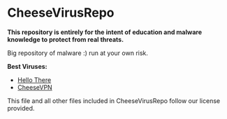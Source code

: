 # CheeseVirusRepo

**This repository is entirely for the intent of education and malware knowledge to protect from real threats.**

Big repository of malware :)
run at your own risk.

**Best Viruses:**

- [Hello There](https://github.com/HolyCheeseMan/CheeseVirusRepo/tree/Main/HelloThereVirus)
- [CheeseVPN](https://github.com/HolyCheeseMan/CheeseVirusRepo/tree/Main/CheeseVPN)

This file and all other files included in CheeseVirusRepo follow our license provided.
